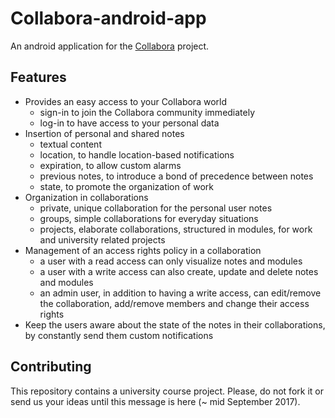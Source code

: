 # Collabora-android-app
An android application for the [Collabora](https://github.com/manuelperuzzi/Collabora) project.

## Features
- Provides an easy access to your Collabora world
    - sign-in to join the Collabora community immediately
    - log-in to have access to your personal data
- Insertion of personal and shared notes
    - textual content
    - location, to handle location-based notifications
    - expiration, to allow custom alarms
    - previous notes, to introduce a bond of precedence between notes
    - state, to promote the organization of work
- Organization in collaborations
    - private, unique collaboration for the personal user notes
    - groups, simple collaborations for everyday situations
    - projects, elaborate collaborations, structured in modules, for work and university related projects
- Management of an access rights policy in a collaboration
    - a user with a read access can only visualize notes and modules
    - a user with a write access can also create, update and delete notes and modules
    - an admin user, in addition to having a write access, can edit/remove the collaboration, add/remove members and change their access rights
- Keep the users aware about the state of the notes in their collaborations, by constantly send them custom notifications

## Contributing
This repository contains a university course project. Please, do not fork it or send us your ideas until this message is here (~ mid September 2017).